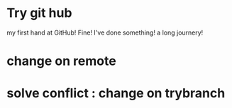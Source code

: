 # Try git hub
my first hand at GitHub!
Fine! I've done something!
a long journery!

# change on remote

# solve conflict : change on trybranch

